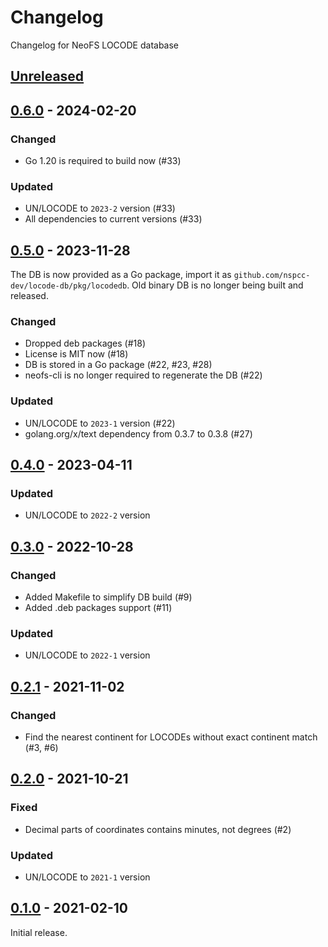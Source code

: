 # Changelog
Changelog for NeoFS LOCODE database

## [Unreleased]

## [0.6.0] - 2024-02-20

### Changed
- Go 1.20 is required to build now (#33)

### Updated
- UN/LOCODE to `2023-2` version (#33)
- All dependencies to current versions (#33)

## [0.5.0] - 2023-11-28

The DB is now provided as a Go package, import it as
`github.com/nspcc-dev/locode-db/pkg/locodedb`. Old binary DB is no longer
being built and released.

### Changed
- Dropped deb packages (#18)
- License is MIT now (#18)
- DB is stored in a Go package (#22, #23, #28)
- neofs-cli is no longer required to regenerate the DB (#22)

### Updated
- UN/LOCODE to `2023-1` version (#22)
- golang.org/x/text dependency from 0.3.7 to 0.3.8 (#27)

## [0.4.0] - 2023-04-11

### Updated
- UN/LOCODE to `2022-2` version

## [0.3.0] - 2022-10-28

### Changed
- Added Makefile to simplify DB build (#9)
- Added .deb packages support (#11)

### Updated
- UN/LOCODE to `2022-1` version

## [0.2.1] - 2021-11-02

### Changed
- Find the nearest continent for LOCODEs without exact continent match (#3, #6)

## [0.2.0] - 2021-10-21

### Fixed
- Decimal parts of coordinates contains minutes, not degrees (#2)

### Updated
- UN/LOCODE to `2021-1` version

## [0.1.0] - 2021-02-10

Initial release.

[0.1.0]: https://github.com/nspcc-dev/locode-db/releases/tag/v0.1.0
[0.2.0]: https://github.com/nspcc-dev/locode-db/compare/v0.1.0...v0.2.0
[0.2.1]: https://github.com/nspcc-dev/locode-db/compare/v0.2.0...v0.2.1
[0.3.0]: https://github.com/nspcc-dev/locode-db/compare/v0.2.1...v0.3.0
[0.4.0]: https://github.com/nspcc-dev/locode-db/compare/v0.3.0...v0.4.0
[0.5.0]: https://github.com/nspcc-dev/locode-db/compare/v0.4.0...v0.5.0
[0.6.0]: https://github.com/nspcc-dev/locode-db/compare/v0.5.0...v0.6.0
[Unreleased]: https://github.com/nspcc-dev/locode-db/compare/v0.6.0...master
